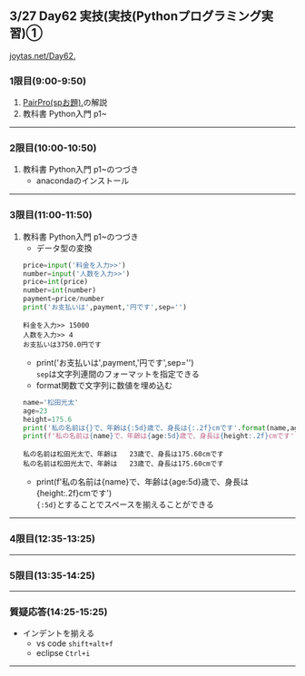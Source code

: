 ## 3/27 Day62 実技(実技(Pythonプログラミング実習)①
[joytas.net/Day62.]()
### 1限目(9:00-9:50)
1. [PairPro(spお題).](https://joytas.net/%e8%a8%93%e7%b7%b4/day61)の解説
1. 教科書 Python入門 p1~
---
### 2限目(10:00-10:50)
1. 教科書 Python入門 p1~のつづき
	- anacondaのインストール
---
### 3限目(11:00-11:50)
1. 教科書 Python入門 p1~のつづき
	- データ型の変換
	~~~python
	price=input('料金を入力>>')
	number=input('人数を入力>>')
	price=int(price)
	number=int(number)
	payment=price/number
	print('お支払いは',payment,'円です',sep='')
	~~~
	~~~
	料金を入力>> 15000
	人数を入力>> 4
	お支払いは3750.0円です
	~~~
	- print('お支払いは',payment,'円です',sep='')  
	`sep`は文字列連間のフォーマットを指定できる
	- format関数で文字列に数値を埋め込む
	~~~python
	name='松田光太'
	age=23
	height=175.6
	print('私の名前は{}で、年齢は{:5d}歳で、身長は{:.2f}cmです'.format(name,age,height))
	print(f'私の名前は{name}で、年齢は{age:5d}歳で、身長は{height:.2f}cmです')
	~~~
	~~~
	私の名前は松田光太で、年齢は   23歳で、身長は175.60cmです
	私の名前は松田光太で、年齢は   23歳で、身長は175.60cmです
	~~~
	- print(f'私の名前は{name}で、年齢は{age:5d}歳で、身長は{height:.2f}cmです')  
	`{:5d}`とすることでスペースを揃えることができる
---
### 4限目(12:35-13:25)
---
### 5限目(13:35-14:25)
---
### 質疑応答(14:25-15:25)
- インデントを揃える
	- vs code `shift+alt+f`
	- eclipse `Ctrl+i`
----
